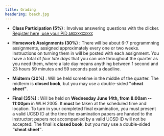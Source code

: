 ```yaml
---
title: Grading
headerImg: beach.jpg
---
```


- **Class Participation (5%)** :
  Involves answering questions with the clicker.
  [Register here, use your PID `A0XXXXXXXXX`][clickers]

- **Homework Assignments (30%)** :
  There will be about 6-7 programmning assignments,
  assigned approximately every one or two weeks.
  Instructions on turning them in will be posted with
  each assignment. You have a total of *four late days*
  that you can use throughout the quarter as you need them,
  where a late day means anything between 1 second and 23
  hours 59 minutes and 59 seconds past a deadline.

- **Midterm (30%)** :
  Will be held sometime in the middle of the quarter.
  The midterm is **closed book**, but you may use a
  double-sided **"cheat sheet"**.

- **Final (35%)** :
  Will be held on **Wednesday June 14th, from 8.00am -- 11:00pm** in WLH 2005.
  It **must** be taken at the scheduled time and location.
  To turn in your completed final examination, you must
  present a valid UCSD ID at the time the examination
  papers are handed to the instructor; papers not
  accompanied by a valid UCSD ID will not be accepted.
  The final is **closed book**, but you may use a
  double-sided **"cheat sheet"**.

[clickers]: https://goo.gl/forms/yk1BzTlgAcBlrBLv1
